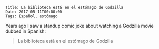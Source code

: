     Title: La biblioteca está en el estómago de Godzilla
    Date: 2017-05-11T00:00:00
    Tags: Español, estómago

Years ago I saw a standup comic joke about watching a Godzilla
movie dubbed in Spanish:

> La biblioteca está en el estómago de Godzilla
